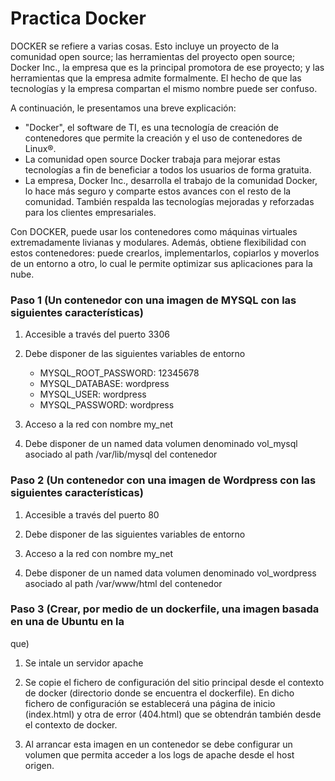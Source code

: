 # Practica Docker

DOCKER se refiere a varias cosas. Esto incluye un proyecto de la comunidad open source; las herramientas del proyecto open source; Docker Inc., la empresa que es la principal promotora de ese proyecto; y las herramientas que la empresa admite formalmente. El hecho de que las tecnologías y la empresa compartan el mismo nombre puede ser confuso.

A continuación, le presentamos una breve explicación:

- "Docker", el software de TI, es una tecnología de creación de contenedores que permite la creación y el uso de contenedores de Linux®.
- La comunidad open source Docker trabaja para mejorar estas tecnologías a fin de beneficiar a todos los usuarios de forma gratuita.
- La empresa, Docker Inc., desarrolla el trabajo de la comunidad Docker, lo hace más seguro y comparte estos avances con el resto de la comunidad. También respalda las tecnologías mejoradas y reforzadas para los clientes empresariales.

Con DOCKER, puede usar los contenedores como máquinas virtuales extremadamente livianas y modulares. Además, obtiene flexibilidad con estos contenedores: puede crearlos, implementarlos, copiarlos y moverlos de un entorno a otro, lo cual le permite optimizar sus aplicaciones para la nube.

### Paso 1 (Un contenedor con una imagen de MYSQL con las siguientes características)

1. Accesible a través del puerto 3306

2. Debe disponer de las siguientes variables de entorno

    - MYSQL_ROOT_PASSWORD: 12345678
    - MYSQL_DATABASE: wordpress
    - MYSQL_USER: wordpress
    - MYSQL_PASSWORD: wordpress

3. Acceso a la red con nombre my_net

4. Debe disponer de un named data volumen denominado vol_mysql asociado al path /var/lib/mysql del contenedor

### Paso 2 (Un contenedor con una imagen de Wordpress con las siguientes características)

1. Accesible a través del puerto 80

2. Debe disponer de las siguientes variables de entorno

3. Acceso a la red con nombre my_net

4. Debe disponer de un named data volumen denominado vol_wordpress asociado al
path /var/www/html del contenedor


### Paso 3 (Crear, por medio de un dockerfile, una imagen basada en una de Ubuntu en la
que)

1. Se intale un servidor apache

2. Se copie el fichero de configuración del sitio principal desde el contexto de docker
(directorio donde se encuentra el dockerfile). En dicho fichero de configuración se
establecerá una página de inicio (index.html) y otra de error (404.html) que se
obtendrán también desde el contexto de docker.

3. Al arrancar esta imagen en un contenedor se debe configurar un volumen que permita
acceder a los logs de apache desde el host origen.


```markdown

```